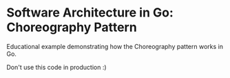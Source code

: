 # Software Architecture in Go: Choreography Pattern

Educational example demonstrating how the Choreography pattern works in Go.

Don't use this code in production :)
